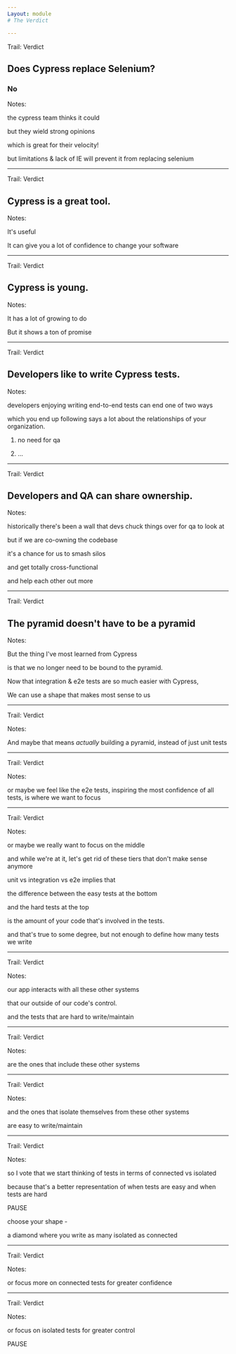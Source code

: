 ```yaml
---
Layout: module
# The Verdict

---
```


Trail: Verdict

## Does Cypress replace Selenium?

### **No**

<!-- .element: class="fragment" -->

Notes:

the cypress team thinks it could

but they wield strong opinions

which is great for their velocity!

but limitations & lack of IE will prevent it from replacing selenium

---

Trail: Verdict

## Cypress is a great tool.

Notes:

It's useful

It can give you a lot of confidence to change your software

---

Trail: Verdict

## Cypress is young.

Notes:

It has a lot of growing to do

But it shows a ton of promise

---

Trail: Verdict

## Developers like to write Cypress tests.

Notes:

developers enjoying writing end-to-end tests can end one of two ways

which you end up following says a lot about the relationships of your organization.

1. no need for qa

2. ...

---

Trail: Verdict

## Developers and QA can **share ownership**.

Notes:

historically there's been a wall that devs chuck things over for qa to look at

but if we are co-owning the codebase

it's a chance for us to smash silos

and get totally cross-functional

and help each other out more

---

Trail: Verdict

## The **pyramid** doesn't have to be a **pyramid**

Notes:

But the thing I've most learned from Cypress

is that we no longer need to be bound to the pyramid.

Now that integration & e2e tests are so much easier with Cypress,

We can use a shape that makes most sense to us

---

Trail: Verdict

<!-- .slide: data-background="/images/pyramid-1-pyramid.jpg" -->

Notes:

And maybe that means _actually_ building a pyramid, instead of just unit tests

---

Trail: Verdict

<!-- .slide: data-background="/images/pyramid-2-ice-cream-cone.jpg" -->

Notes:

or maybe we feel like the e2e tests, inspiring the most confidence of all tests, is where we want to focus

---

Trail: Verdict

<!-- .slide: data-background="/images/pyramid-3-diamond.jpg" -->

Notes:

or maybe we really want to focus on the middle

and while we're at it, let's get rid of these tiers that don't make sense anymore

unit vs integration vs e2e implies that 

the difference between the easy tests at the bottom 

and the hard tests at the top

is the amount of your code that's involved in the tests.

and that's true to some degree, but not enough to define how many tests we write

---

Trail: Verdict

<!-- .slide: data-background="/images/pyramid-4-diamond-with-systems.jpg" -->


Notes:

our app interacts with all these other systems

that our outside of our code's control.

and the tests that are hard to write/maintain

---

Trail: Verdict

<!-- .slide: data-background="/images/pyramid-5-diamond-connected.jpg" -->


Notes:

are the ones that include these other systems

---

Trail: Verdict

<!-- .slide: data-background="/images/pyramid-6-diamond-isolated.jpg" -->

Notes:

and the ones that isolate themselves from these other systems

are easy to write/maintain

---

Trail: Verdict

<!-- .slide: data-background="/images/pyramid-7-new-diamond.jpg" -->

Notes:

so I vote that we start thinking of tests in terms of connected vs isolated

because that's a better representation of when tests are easy and when tests are hard

PAUSE

choose your shape - 

a diamond where you write as many isolated as connected

---

Trail: Verdict

<!-- .slide: data-background="/images/pyramid-8-new-ice-cream-cone.jpg" -->

Notes:

or focus more on connected tests for greater confidence

---

Trail: Verdict

<!-- .slide: data-background="/images/pyramid-9-new-pyramid.jpg" -->

Notes:

or focus on isolated tests for greater control

PAUSE
